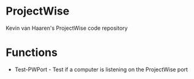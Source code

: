 # ProjectWise
Kevin van Haaren's ProjectWise code repository

# Functions
* Test-PWPort - Test if a computer is listening on the ProjectWise port
